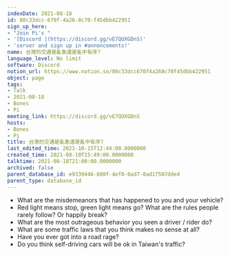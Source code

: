 ```yaml
---
indexDate: 2021-08-18
id: 80c33dcc-670f-4a26-8c70-f45dbb422951
sign_up_here:
- "Join Pi's "
- '[Discord ](https://discord.gg/vE7QUXGDnS)'
- 'server and sign up in #annoncements!'
name: 台灣的交通是亂象還是亂中有序?
language_level: No limit
software: Discord
notion_url: https://www.notion.so/80c33dcc670f4a268c70f45dbb422951
object: page
tags:
- Talk
- 2021-08-18
- Bones
- Pi
meeting_link: https://discord.gg/vE7QUXGDnS
hosts:
- Bones
- Pi
title: 台灣的交通是亂象還是亂中有序?
last_edited_time: 2021-10-15T12:44:00.0000000
created_time: 2021-08-10T15:49:00.0000000
talktime: 2021-08-18T21:00:00.0000000
archived: false
parent_database_id: e9339446-880f-4ef0-8ad7-8ad1f507dded
parent_type: database_id
---
```


   - What are the misdemeanors that has happened to you and your vehicle?
   - Red light means stop, green light means go?
What are the rules people rarely follow? Or happily break?
   - What are the most outrageous behavior you seen a driver / rider do?
   - What are some traffic laws that you think makes no sense at all?
   - Have you ever got into a road rage?
   - Do you think self-driving cars will be ok in Taiwan's traffic?











